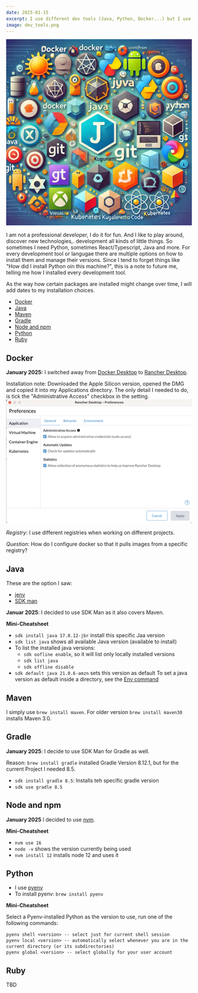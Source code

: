 ```yaml
---
date: 2025-01-15
excerpt: I use different dev tools (Java, Python, Docker...) but I use some of them only rarely. So I forget how I installed them, what version manager I used etc. So this is the note to future me to look it up.
image: dev_tools.png
---
```


![Funny pic from AI](dev_tools.png)

I am not a professional developer, I do it for fun. And I like to play around, discover new technologies,. development all kinds of little things. So sometimes I need Python, sometimes React/Typescript, Java and more. For every development tool or langugae there are multiple options on how to install them and manage their versions. Since I tend to forget things like "How did I install Python oin this machine?", this is a note to future me, telling me how I installed every development tool. 

As the way how certain packages are installed might change over time, I will add dates to my installation choices.

- [Docker](#docker)
- [Java](#java)
- [Maven](#maven)
- [Gradle](#gradle)
- [Node and npm](#node-and-npm)
- [Python](#python)
- [Ruby](#ruby)

## Docker
**January 2025:** I switched away from [Docker Desktop](https://www.docker.com/products/docker-desktop/) to [Rancher Desktop](https://rancherdesktop.io).

Installation note: Downloaded the Apple Silicon version, opened the DMG and copied it into my Applications directory. The only detail I needed to do, is tick the "Administrative Access" checkbox in the setting.
![alt text](image.png)

*Registry*: I use different registries when working on different projects. 

*Question*: How do I configure docker so that it pulls images from a specific registry?

## Java

These are the option I saw:

* [jenv](https://github.com/jenv/jenv)
* [SDK man](https://sdkman.io)

**Januar 2025**: I decided to use SDK Man as it also covers Maven. 

**Mini-Cheatsheet**

* `sdk install java 17.0.12-jbr` install this specific Jaa version
* `sdk list java` shows all available Java version (available to install)
* To list the installed java versions:
  * `sdk oofline enable`, so it will list only locally installed versions
  * `sdk list java`
  * `sdk offline disable`
* `sdk default java 21.0.6-amzn` sets this version as default
To set a java version as default inside a directory, see the [Env command](https://sdkman.io/usage/#env-command)

## Maven
I simply use `brew install maven`. For older version `brew install maven30` installs Maven 3.0.

## Gradle

**January 2025**: I decide to use SDK Man for Gradle as well.

Reason: `brew install gradle` installed Gradle Version 8.12.1, but for the current Project I needed 8.5. 

* `sdk install gradle 8.5`: Installs teh specific gradle version
* `sdk use gradle 8.5`

## Node and npm

**January 2025** I decided to use [nvm](https://github.com/nvm-sh/nvm). 

**Mini-Cheatsheet**

* `nvm use 16`
* `node -v` shows the version currently being used
* `nvm install 12` installs node 12 and uses it

## Python

* I use [pyenv](https://github.com/pyenv/pyenv)
* To install pyenv: `brew install pyenv`

**Mini-Cheatsheet**

Select a Pyenv-installed Python as the version to use, run one of the following commands:

```shell
pyenv shell <version> -- select just for current shell session
pyenv local <version> -- automatically select whenever you are in the current directory (or its subdirectories)
pyenv global <version> -- select globally for your user account
```

## Ruby

TBD

